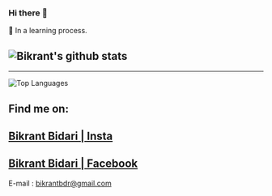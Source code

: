 ### Hi there 👋

🌱 In a learning process.


![Bikrant's github stats](https://github-readme-stats.vercel.app/api?username=bikrantbdr&show_icons=true&theme=radical)
----------------------
----------------------
![Top Languages](https://github-readme-stats.vercel.app/api/top-langs/?username=bikrantbdr&theme=radical)

Find me on:
---
[ Bikrant Bidari | Insta   ](https://www.instagram.com/bikrant_bidari/)
---
[Bikrant Bidari | Facebook](https://www.facebook.com/bikrant.bidari)
----
E-mail : bikrantbdr@gmail.com
